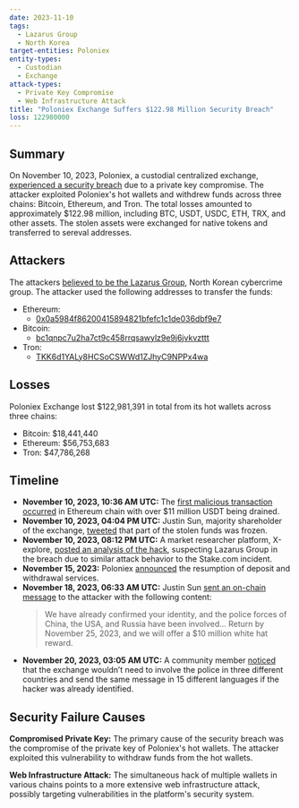 ```yaml
---
date: 2023-11-10
tags:
  - Lazarus Group
  - North Korea
target-entities: Poloniex
entity-types:
  - Custodian
  - Exchange
attack-types:
  - Private Key Compromise
  - Web Infrastructure Attack
title: "Poloniex Exchange Suffers $122.98 Million Security Breach"
loss: 122980000
---
```


## Summary

On November 10, 2023, Poloniex, a custodial centralized exchange, [experienced a security breach](https://www.halborn.com/blog/post/explained-the-poloniex-hack-november-2023) due to a private key compromise. The attacker exploited Poloniex's hot wallets and withdrew funds across three chains: Bitcoin, Ethereum, and Tron. The total losses amounted to approximately $122.98 million, including BTC, USDT, USDC, ETH, TRX, and other assets. The stolen assets were exchanged for native tokens and transferred to sereval addresses.

## Attackers

The attackers [believed to be the Lazarus Group](https://news.bitcoin.com/poloniex-hack-analysis-north-korean-hacking-syndicate-lazarus-group-suspected-in-wallet-breach/), North Korean cybercrime group. The attacker used the following addresses to transfer the funds:

- Ethereum:
    - [0x0a5984f86200415894821bfefc1c1de036dbf9e7](https://etherscan.io/address/0x0a5984f86200415894821bfefc1c1de036dbf9e7)
- Bitcoin:
    - [bc1qnpc7u2ha7ct9c458rrqsawylz9e9j6jvkvzttt](https://www.blockchain.com/explorer/addresses/btc/bc1qnpc7u2ha7ct9c458rrqsawylz9e9j6jvkvzttt)
- Tron:
    - [TKK6d1YALy8HCSoCSWWd1ZJhyC9NPPx4wa](https://tronscan.org/#/address/TKK6d1YALy8HCSoCSWWd1ZJhyC9NPPx4wa)

## Losses

Poloniex Exchange lost $122,981,391 in total from its hot wallets across three chains:

- Bitcoin: $18,441,440
- Ethereum: $56,753,683
- Tron: $47,786,268

## Timeline

- **November 10, 2023, 10:36 AM UTC:** The [first malicious transaction occurred](https://etherscan.io/tx/0x686429f059903275d78b2ac764e82e2eb338b13cc30e561ef24504b84731a8a5) in Ethereum chain with over $11 million USDT being drained.
- **November 10, 2023, 04:04 PM UTC:** Justin Sun, majority shareholder of the exchange, [tweeted](https://twitter.com/justinsuntron/status/1723008641433784695) that part of the stolen funds was frozen.
- **November 10, 2023, 08:12 PM UTC:** A market researcher platform, X-explore, [posted an analysis of the hack](https://twitter.com/x_explore_eth/status/1723071043177468167), suspecting Lazarus Group in the breach due to similar attack behavior to the Stake.com incident.
- **November 15, 2023:** Poloniex [announced](https://support.poloniex.com/hc/en-us/articles/19080588734743) the resumption of deposit and withdrawal services.
- **November 18, 2023, 06:33 AM UTC:** Justin Sun [sent an on-chain message](https://etherscan.io/tx/0x87383693584db90e2b5c5fdb16d98f168b7a7005f32869275e6d477d5576ba0c) to the attacker with the following content:
    > We have already confirmed your identity, and the police forces of China, the USA, and Russia have been involved... Return by November 25, 2023, and we will offer a $10 million white hat reward.
- **November 20, 2023, 03:05 AM UTC:** A community member [noticed](https://twitter.com/billyp258/status/1726436594662437091) that the exchange wouldn’t need to involve the police in three different countries and send the same message in 15 different languages if the hacker was already identified.

## Security Failure Causes

**Compromised Private Key:** The primary cause of the security breach was the compromise of the private key of Poloniex's hot wallets. The attacker exploited this vulnerability to withdraw funds from the hot wallets.

**Web Infrastructure Attack:** The simultaneous hack of multiple wallets in various chains points to a more extensive web infrastructure attack, possibly targeting vulnerabilities in the platform's security system.